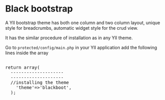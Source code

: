 Black bootstrap
===============

A YII bootstrap theme has both one column and two column layout, unique style for breadcrumbs, automatic widget style for the crud view.

It has the similar procedure of installation as in any YII theme.

Go to <code>protected/config/main.php</code> in your YII application add the following lines inside the array

<pre>  
return array(  
  --------------------
  --------------------
  //installing the theme
	'theme'=>'blackboot',
  );
</pre>  
